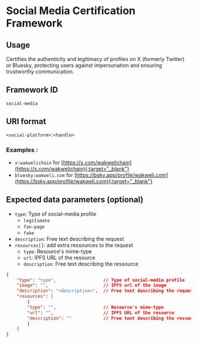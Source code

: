 # Social Media Certification Framework

## Usage

Certifies the authenticity and legitimacy of profiles on X (formerly Twitter) or Bluesky, protecting users against impersonation and ensuring trustworthy communication.

## Framework ID

```
social-media
```

## URI format

```
<social-platform>:<handle>
```

### Examples :

* `x:wakwelichain` for [https://x.com/wakwelichain](https://x.com/wakwelichain){:target="_blank"}
* `bluesky:wakweli.com` for [https://bsky.app/profile/wakweli.com](https://bsky.app/profile/wakweli.com){:target="_blank"}

## Expected data parameters (optional)

* `type`: Type of social-media profile
    * `legitimate`
    * `fan-page`
    * `fake`
* `description`: Free text describing the request 
* `resources[]`: add extra ressources to the request
    * `type`: Resource's mime-type
    * `url`: IPFS URL of the resource
    * `description`: Free text describing the ressource 

``` json
{
    "type": "type",                  // Type of social-media profile
    "image": "",                     // IPFS url of the image
    "description": "<description>",  // Free text describing the request 
    "resources": [
        {
        "type": "",                  // Resource's mime-type
        "url": "",                   // IPFS URL of the resource
        "description": ""            // Free text describing the ressource 
        }
    ]
}
```
